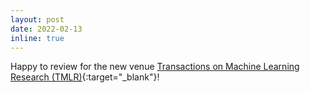 ```yaml
---
layout: post
date: 2022-02-13 
inline: true
---
```


Happy to review for the new venue [Transactions on Machine Learning Research (TMLR)](https://jmlr.org/tmlr/){:target="\_blank"}!

